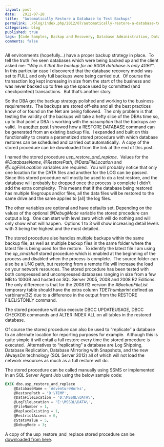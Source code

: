 ```yaml
---
layout: post
date:   2012-07-28
title:  "Automatically Restore a Database to Test Backups"
permalink: ./blog/index.php/2012/07/automatically-restore-a-database-to-test-backups/
categories: blog
published: true
tags: [Code Samples, Backup and Recovery, Database Administration, Database Migration, SQL Server 2005, SQL Server 2008, SQL Server 2008 R2, SQL Server 2012, SQL Server Agent, Storage, Testing, Upgrade]
comments: false
---
```

All environments (hopefully…) have a proper backup strategy in place.  To tell the truth I’ve seen databases which were being backed up and the client asked me: _“Why is it that the backup for an 80GB database is only 4GB?”_.  In this particular case I discovered that the database recovery model was set to FULL and only full backups were being carried out.  Of course the transaction log kept increasing in size from the start of the business and was never backed up to free up the space used by committed (and checkpointed) transactions.  But that’s another story.

So the DBA got the backup strategy polished and working to the business requirements.  The backups are stored off-site and all the best practices know of or found on the Net are being followed.  The only problem is that testing the validity of the backups will take a hefty slice of the DBAs time so, up to that point a DBA is working with the _assumption_ that the backups are valid.  In [another post](./blog/index.php/2012/05/generate-restore-database-command-from-an-existing-backup/) I showed how a RESTORE DATABASE command can be generated from an existing backup file.  I expanded and built on this functionality to create a parametized stored procedure with which database restores can be scheduled and carried out automatically.  A copy of the stored procedure can be downloaded from the link at the end of this post.

I named the stored procedure _usp\_restore\_and\_replace_.  Values for the _@DatabaseName_, _@RestorePath_, _@DataFileLocation_ and _@LogFileLocation_ variables are required.  You will probably notice that only one location for the DATA files and another for the LOG can be passed.  Since this stored procedure will mostly be used to do a test restore, and the database will probably be dropped once the process is complete I didn’t add the extra complexity.  This means that if the database being restored has multiple filegroups and/or files, all the data files will be restored to the same drive and the same applies to [all] the log files.

The other variables are optional and have defaults set. Depending on the values of the optional _@DebugMode_ variable the stored procedure can output a log.  One can start with level zero which will do nothing and will only show what will happen.  Options 1 to 3 will show increasing detail levels with 3 being the highest and the most detailed.

The stored procedure also handles multiple backups within the same backup file, as well as multiple backup files in the same folder where the latest file is being used for the restore.  To identify the latest file I am using the _xp\_cmdshell_ stored procedure which is enabled at the beginning of the process and disabled when the process is complete.  The source folder can also be a UNC path, but restoring from a remote file will increase the load on your network resources. The stored procedure has been tested with both compressed and uncompressed databases ranging in size from a few MB to 100GB and hosted on SQL Server 2005, 2008 and 2008 R2 Editions.  The only difference is that for the 2008 R2 version the _#BackupFileList_ temporary table should have the extra column _TDEThumbprint_ defined as varbinary(32) due to a difference in the output from the RESTORE FILELISTONLY command.

The stored procedure will also execute DBCC UPDATEUSAGE, DBCC CHECKDB commands and ALTER INDEX ALL on all tables in the restored database.

Of course the stored procedure can also be used to “replicate” a database to an alternate location for reporting purposes for example.  Although this is quite simple it will entail a full restore every time the stored procedure is executed.  Alternatives to “replicating” a database are Log Shipping, Database Replication, Database Mirroring with Snapshots, and the new AlwaysOn technology (SQL Server 2012) all of which will not load the network resources as much as a full restore will do.

The stored procedure can be called manually using SSMS or implemented in an SQL Server Agent Job using the below sample code:

``` sql
EXEC dbo.usp_restore_and_replace
    @DatabaseName = 'AdventureWorks',
    @RestorePath = 'D:\TEMP',
    @DataFileLocation = 'D:\MSSQL\DATA\',
    @LogFileLocation = 'E:\MSSQL\DATA\',
    @FileNumber = 1,
    @ReplaceExisting = 1,
    @RestrictAccess = 0,
    @StatsValue = 5,
    @DebugMode = 3;
```

A copy of the usp_restore_and_replace stored procedure can be [downloaded from here](/assets/article_files/2012/07/automatically-restore-a-database-to-test-backups.zip).
